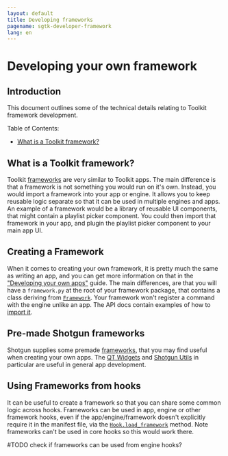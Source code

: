 ```yaml
---
layout: default
title: Developing frameworks
pagename: sgtk-developer-framework
lang: en
---
```


# Developing your own framework

## Introduction
This document outlines some of the technical details relating to Toolkit framework development.

Table of Contents:
- [What is a Toolkit framework?](#what-is-a-toolkit-framework)

## What is a Toolkit framework?

Toolkit [frameworks](https://developer.shotgunsoftware.com/tk-core/platform.html?highlight=hide_tk_title_bar#frameworks) are very similar to Toolkit apps. 
The main difference is that a framework is not something you would run on it's own.
Instead, you would import a framework into your app or engine. It allows you to keep reusable logic separate so that it can be used in multiple engines and apps.
An example of a framework would be a library of reusable UI components, that might contain a playlist picker component.
You could then import that framework in your app, and plugin the playlist picker component to your main app UI.  

## Creating a Framework

When it comes to creating your own framework, it is pretty much the same as writing an app, and you can get more information on that in the ["Developing your own apps"](sgtk-developer-app.md) guide.
The main differences, are that you will have a `framework.py` at the root of your framework package, that contains a class deriving from [`Framework`](https://developer.shotgunsoftware.com/tk-core/platform.html?highlight=hide_tk_title_bar#framework).
Your framework won't register a command with the engine unlike an app.
The API docs contain examples of how to [import it](https://developer.shotgunsoftware.com/tk-core/platform.html?highlight=hide_tk_title_bar#frameworks).

## Pre-made Shotgun frameworks

Shotgun supplies some premade [frameworks](https://support.shotgunsoftware.com/hc/en-us/articles/219039798-Integrations-Apps-and-Engines#frameworks), that you may find useful when creating your own apps.
The [QT Widgets](https://developer.shotgunsoftware.com/tk-framework-qtwidgets/) and [Shotgun Utils](https://developer.shotgunsoftware.com/tk-framework-shotgunutils/) in particular are useful in general app development.

## Using Frameworks from hooks
It can be useful to create a framework so that you can share some common logic across hooks.
Frameworks can be used in app, engine or other framework hooks, even if the app/engine/framework doesn't explicitly require it in the manifest file, via the
[`Hook.load_framework`](https://developer.shotgunsoftware.com/tk-core/core.html#sgtk.Hook.load_framework) method. Note frameworks can't be used in core hooks so this would work there.

#TODO check if frameworks can be used from engine hooks?